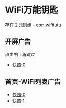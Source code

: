 # WiFi万能钥匙

存在 2 规则组 - [com.wifitutu](/src/apps/com.wifitutu.ts)

## 开屏广告

点击右上角跳过

- [快照-0](https://i.gkd.li/import/import/12992451)

## 首页-WiFi列表广告

- [快照-0](https://i.gkd.li/import/import/13233916)
- [快照-1](https://i.gkd.li/import/import/13234048)
